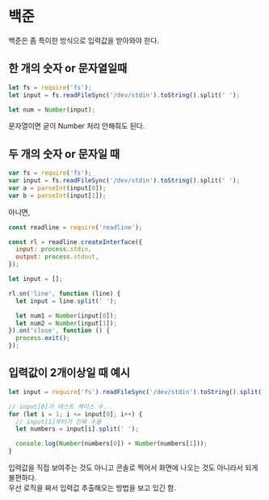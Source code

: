 # 백준

백준은 좀 특이한 방식으로 입력값을 받아와야 한다.

## 한 개의 숫자 or 문자열일때

```js
let fs = require('fs');
let input = fs.readFileSync('/dev/stdin').toString().split(' ');

let num = Number(input);
```

문자열이면 굳이 Number 처리 안해줘도 된다.

## 두 개의 숫자 or 문자일 때

```js
var fs = require('fs');
var input = fs.readFileSync('/dev/stdin').toString().split(' ');
var a = parseInt(input[0]);
var b = parseInt(input[1]);
```

아니면,

```js
const readline = require('readline');

const rl = readline.createInterface({
  input: process.stdin,
  output: process.stdout,
});

let input = [];

rl.on('line', function (line) {
  let input = line.split(' ');

  let num1 = Number(input[0]);
  let num2 = Number(input[1]);
}).on('close', function () {
  process.exit();
});
```

## 입력값이 2개이상일 때 예시

```js
let input = require('fs').readFileSync('/dev/stdin').toString().split('\n');

// input[0]가 테스트 케이스 수.
for (let i = 1; i <= input[0]; i++) {
  // input[1]부터가 진짜 수들
  let numbers = input[i].split(' ');

  console.log(Number(numbers[0]) + Number(numbers[1]));
}
```

입력값을 직접 보여주는 것도 아니고 콘솔로 찍어서 화면에 나오는 것도 아니라서 되게 불편하다.  
우선 로직을 짜서 입력값 추출해오는 방법을 보고 있긴 함.
